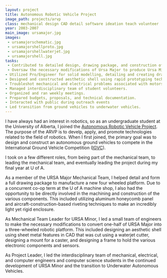 ```yaml
---
layout: project
title: Autonomous Robotic Vehicle Project
image_path: projects/arvp
class: mechanical design CAD detail software ideation teach volunteer
year: 2003-2007
main_image: ursamajor.jpg
images:
 - ursamajorschematic.jpg
 - ursamajorshellproto.jpg
 - ursamajorshellwaterjet.jpg
 - ursamajorshell.jpg
tasks:
 - Contributed to detailed design, drawing package, and construction of Ursa Major, a four-wheeled autonomous robotic vehicle.
 - Oversaw the necessary modifications of Ursa Major to produce Ursa Minor, a three-wheeled autonomous robotic vehicle.
- Utilized Pro/Engineer for solid modelling, detailing and creating drawing package for new robot.
- Designed and constructed aesthetic shell using rapid prototyping techniques and waterjet cutter.
- Troubleshot mechanical and electrical problems associated with motors and motor controllers
- Managed interdisciplinary team of student volunteers.
- Organized and ran weekly meetings.
- Prepared budgets, proposals, and technical documentation.
- Interacted with public during outreach events
- Led transition from ground vehicles to underwater vehicles.
---
```


I have always had an interest in robotics, so as an undergraduate student at the University of Alberta, I joined the <a href="https://arvp.org/">Autonomous Robotic Vehicle Project</a>. The purpose of the ARVP is to develp, apply, and promote technologies related to the field of robotics. When I first joined, the primary goal was to design and construct an autonomous ground vehicles to compete in the International Ground Vehicle Competition (<a href="https://igvc.org/">IGVC</a>).

I took on a few different roles, from being part of the mechanical team, to leading the mechanical team, and eventually leading the project during my final year at U of A.

As a member of the URSA Major Mechanical Team, I helped detail and form a full drawing package to manufacture a new four wheeled platform. Due to a concurrent co-op term at the U of A machine shop, I also had the opportunity to be directly involved in the machining and construction of the various components. This included utilizing aluminum honeycomb panel and aircraft-construction-based riveting techniques to make an incredibly light yet rigid enclosure.

As Mechanical Team Leader for URSA Minor, I led a small team of engineers to make the necessary modifications to convert one-half of URSA Major into a three-wheeled robotic platform. This included designing an aesthetic shell using sheet metal features in CAD that was cut using a waterjet cutter, designing a mount for a caster, and designing a frame to hold the various electronic components and sensors.

As Project Leader, I led the interdisciplinary team of mechanical, electrical, and computer engineers and computer science students in the continued development of URSA Minor and the transition to Underwater Autonomous Vehicles.
